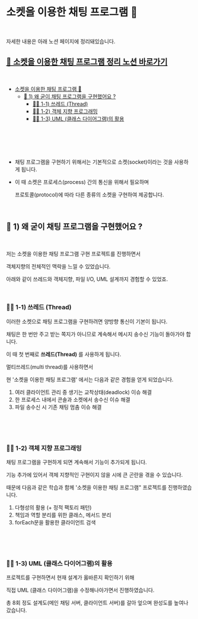 # 소켓을 이용한 채팅 프로그램 🚀
<br>

자세한 내용은 아래 노션 페이지에 정리돼있습니다.

##  [🔗 소켓을 이용한 채팅 프로그램 정리 노션 바로가기](https://hyena.oopy.io/b612f306-99f8-4a73-a313-d94f2cdd8f9c)


<br>

- [소켓을 이용한 채팅 프로그램 🚀](#소켓을-이용한-채팅-프로그램-🚀)
  * [🤷 1) 왜 굳이 채팅 프로그램을 구현했어요 ?](#💁‍♂️-1-3-uml-클래스-다이어그램의-활용)
    + [💁‍♂️ 1-1) 쓰레드 (Thread)](#💁‍♂️-1-1-쓰레드-thread)
    + [💁‍♂️ 1-2) 객체 지향 프로그래밍](#💁‍♂️-1-2-객체-지향-프로그래밍)
    + [💁‍♂️ 1-3) UML (클래스 다이어그램)의 활용](#💁‍♂️-1-3-uml-클래스-다이어그램의-활용)




<br>
<br>
<br>
<br>

- 채팅 프로그램을 구현하기 위해서는 기본적으로 소켓(socket)이라는 것을 사용하게 됩니다.

- 이 때 소켓은 프로세스(process) 간의 통신을 위해서 필요하며 

    프로토콜(protocol)에 따라 다른 종류의 소켓을 구현하여 제공합니다.

<br>


## 🤷 1) 왜 굳이 채팅 프로그램을 구현했어요 ?

<br>

저는 소켓을 이용한 채팅 프로그램 구현 프로젝트를 진행하면서

객체지향의 전체적인 맥락을 느낄 수 있었습니다. 

아래와 같이 쓰레드와 객체지향, 파일 I/O, UML 설계까지 경험할 수 있었죠.

<br>

### 💁‍♂️ 1-1) **쓰레드 (Thread)**
이러한 소켓으로 채팅 프로그램을 구현하려면 양방향 통신이 기본이 됩니다.

채팅은 한 번만 주고 받는 쪽지가 아니므로 계속해서 메시지 송수신 기능이 돌아가야 합니다.

이 때 첫 번째로 **쓰레드(Thread)** 를 사용하게 됩니다.

멀티쓰레드(multi thread)를 사용하면서

현 '소켓을 이용한 채팅 프로그램' 에서는 다음과 같은 경험을 얻게 되었습니다.
1. 여러 클라이언트 관리 중 생기는 교착상태(deadlock) 이슈 해결
1. 한 프로세스 내에서 콘솔과 소켓에서 송수신 이슈 해결
1. 파일 송수신 시 기존 채팅 멈춤 이슈 해결

<br>
<br>
<br>

### 💁‍♂️ 1-2) **객체 지향 프로그래밍**
채팅 프로그램을 구현하게 되면 계속해서 기능이 추가되게 됩니다.

기능 추가에 있어서 객체 지향적인 구현이지 않을 시에 큰 곤란을 겪을 수 있습니다.

때문에 다음과 같은 학습과 함께 '소켓을 이용한 채팅 프로그램" 프로젝트를 진행하였습니다.

1. 다형성의 활용 (+ 정적 팩토리 패턴)
1. 책임과 역할 분리를 위한 클래스, 메서드 분리
1. forEach문을 활용한 클라이언트 검색

<br>
<br>
<br>

### 💁‍♂️ 1-3) **UML (클래스 다이어그램)의 활용**

프로젝트를 구현하면서 현재 설계가 옳바른지 확인하기 위해 

직접 UML (클래스 다이어그램)을 수정해나아가면서 진행하였습니다.

총 8회 정도 설계도(메인 채팅 서버, 클라이언트 서버)를 갈아 엎으며 완성도를 높여나갔습니다. 